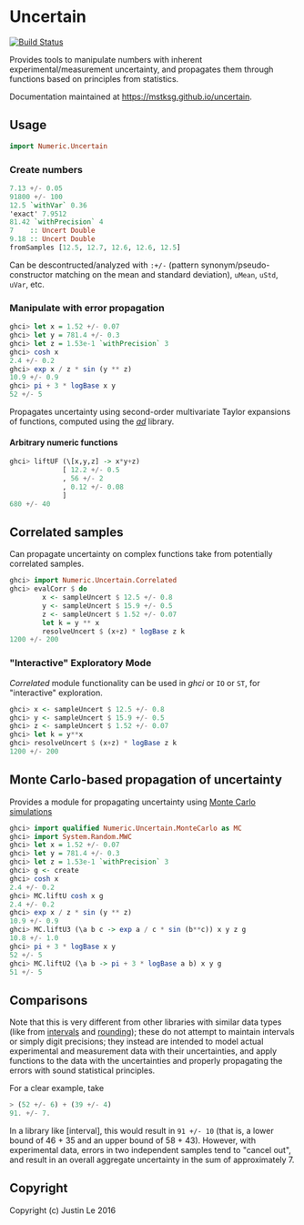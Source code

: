 Uncertain
=========

[![Build Status](https://travis-ci.org/mstksg/uncertain.svg?branch=master)](https://travis-ci.org/mstksg/uncertain)

Provides tools to manipulate numbers with inherent experimental/measurement
uncertainty, and propagates them through functions based on principles from
statistics.

Documentation maintained at <https://mstksg.github.io/uncertain>.

## Usage

```haskell
import Numeric.Uncertain
```

### Create numbers

```haskell
7.13 +/- 0.05
91800 +/- 100
12.5 `withVar` 0.36
'exact' 7.9512
81.42 `withPrecision` 4
7    :: Uncert Double
9.18 :: Uncert Double
fromSamples [12.5, 12.7, 12.6, 12.6, 12.5]
```

Can be descontructed/analyzed with `:+/-` (pattern synonym/pseudo-constructor
matching on the mean and standard deviation), `uMean`, `uStd`, `uVar`, etc.

### Manipulate with error propagation

```haskell
ghci> let x = 1.52 +/- 0.07
ghci> let y = 781.4 +/- 0.3
ghci> let z = 1.53e-1 `withPrecision` 3
ghci> cosh x
2.4 +/- 0.2
ghci> exp x / z * sin (y ** z)
10.9 +/- 0.9
ghci> pi + 3 * logBase x y
52 +/- 5
```

Propagates uncertainty using second-order multivariate Taylor expansions of
functions, computed using the *[ad][]* library.

[ad]: https://hackage.haskell.org/package/ad

#### Arbitrary numeric functions

```haskell
ghci> liftUF (\[x,y,z] -> x*y+z)
             [ 12.2 +/- 0.5
             , 56 +/- 2
             , 0.12 +/- 0.08
             ]
680 +/- 40
```

## Correlated samples

Can propagate uncertainty on complex functions take from potentially correlated
samples.

```haskell
ghci> import Numeric.Uncertain.Correlated
ghci> evalCorr $ do
        x <- sampleUncert $ 12.5 +/- 0.8
        y <- sampleUncert $ 15.9 +/- 0.5
        z <- sampleUncert $ 1.52 +/- 0.07
        let k = y ** x
        resolveUncert $ (x+z) * logBase z k
1200 +/- 200
```

### "Interactive" Exploratory Mode

*Correlated* module functionality can be used in *ghci* or `IO` or `ST`, for
"interactive" exploration.

```haskell
ghci> x <- sampleUncert $ 12.5 +/- 0.8
ghci> y <- sampleUncert $ 15.9 +/- 0.5
ghci> z <- sampleUncert $ 1.52 +/- 0.07
ghci> let k = y**x
ghci> resolveUncert $ (x+z) * logBase z k
1200 +/- 200
```

## Monte Carlo-based propagation of uncertainty

Provides a module for propagating uncertainty using [Monte Carlo
simulations][]

[Monte Carlo simulations]: https://en.wikipedia.org/wiki/Monte_Carlo_method

```haskell
ghci> import qualified Numeric.Uncertain.MonteCarlo as MC
ghci> import System.Random.MWC
ghci> let x = 1.52 +/- 0.07
ghci> let y = 781.4 +/- 0.3
ghci> let z = 1.53e-1 `withPrecision` 3
ghci> g <- create
ghci> cosh x
2.4 +/- 0.2
ghci> MC.liftU cosh x g
2.4 +/- 0.2
ghci> exp x / z * sin (y ** z)
10.9 +/- 0.9
ghci> MC.liftU3 (\a b c -> exp a / c * sin (b**c)) x y z g
10.8 +/- 1.0
ghci> pi + 3 * logBase x y
52 +/- 5
ghci> MC.liftU2 (\a b -> pi + 3 * logBase a b) x y g
51 +/- 5
```

## Comparisons

Note that this is very different from other libraries with similar data types
(like from [intervals][] and [rounding][]); these do not attempt to maintain intervals or
simply digit precisions; they instead are intended to model actual
experimental and measurement data with their uncertainties, and apply
functions to the data with the uncertainties and properly propagating the
errors with sound statistical principles.

[intervals]: https://hackage.haskell.org/package/intervals
[rounding]: https://hackage.haskell.org/package/rounding

For a clear example, take

```haskell
> (52 +/- 6) + (39 +/- 4)
91. +/- 7.
```

In a library like [interval], this would result in `91 +/- 10` (that is, a
lower bound of 46 + 35 and an upper bound of 58 + 43).  However, with
experimental data, errors in two independent samples tend to "cancel out", and
result in an overall aggregate uncertainty in the sum of approximately 7.

## Copyright

Copyright (c) Justin Le 2016
